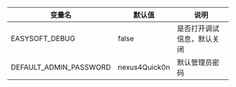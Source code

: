 <!-- 这里写应用的【环境变量信息】 -->



| 变量名           | 默认值        | 说明                             |
| ---------------- | ------------- | -------------------------------- |
| EASYSOFT_DEBUG   | false         | 是否打开调试信息，默认关闭       |
| DEFAULT_ADMIN_PASSWORD | nexus4Quick0n | 默认管理员密码 |
